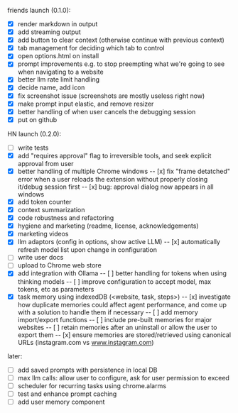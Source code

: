 friends launch (0.1.0):
- [x] render markdown in output
- [x] add streaming output
- [x] add button to clear context (otherwise continue with previous context)
- [x] tab management for deciding which tab to control
- [x] open options.html on install
- [x] prompt improvements e.g. to stop preempting what we're going to see when navigating to a website
- [x] better llm rate limit handling
- [x] decide name, add icon
- [x] fix screenshot issue (screenshots are mostly useless right now)
- [x] make prompt input elastic, and remove resizer
- [x] better handling of when user cancels the debugging session
- [x] put on github

HN launch (0.2.0):
- [ ] write tests 
- [x] add "requires approval" flag to irreversible tools, and seek explicit approval from user
- [x] better handling of multiple Chrome windows
-- [x] fix "frame detatched" error when a user reloads the extension without properly closing it/debug session first
-- [x] bug: approval dialog now appears in all windows
- [x] add token counter
- [x] context summarization
- [x] code robustness and refactoring
- [x] hygiene and marketing (readme, license, acknowledgements)
- [x] marketing videos
- [x] llm adaptors (config in options, show active LLM)
-- [x] automatically refresh model list upon change in configuration
- [ ] write user docs
- [ ] upload to Chrome web store
- [x] add integration with Ollama
-- [ ] better handling for <think> tokens when using thinking models
-- [ ] improve configuration to accept model, max tokens, etc as parameters
- [x] task memory using indexedDB (<website, task, steps>) 
-- [x] investigate how duplicate memories could affect agent performance, and come up with a solution to handle them if necessary
-- [ ] add memory import/export functions
-- [ ] include pre-built memories for major websites
-- [ ] retain memories after an uninstall or allow the user to export them
-- [x] ensure memories are stored/retrieved using canonical URLs (instagram.com vs www.instagram.com)

later:
- [ ] add saved prompts with persistence in local DB
- [ ] max llm calls: allow user to configure, ask for user permission to exceed
- [ ] scheduler for recurring tasks using chrome.alarms
- [ ] test and enhance prompt caching
- [ ] add user memory component
